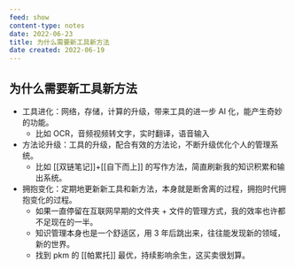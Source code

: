 ```yaml
---
feed: show
content-type: notes
date: 2022-06-23
title: 为什么需要新工具新方法
date created: 2022-06-19
---
```


## 为什么需要新工具新方法

- 工具进化：网络，存储，计算的升级，带来工具的进一步 AI 化，能产生奇妙的功能。
	- 比如 OCR，音频视频转文字，实时翻译，语音输入
- 方法论升级：工具的升级，配合有效的方法论，不断升级优化个人的管理系统。
	- 比如 [[双链笔记]]+[[自下而上]] 的写作方法，简直刷新我的知识积累和输出系统。
- 拥抱变化：定期地更新新工具和新方法，本身就是断舍离的过程，拥抱时代拥抱变化的过程。
	- 如果一直停留在互联网早期的文件夹 + 文件的管理方式，我的效率也许都不足现在的一半。
	- 知识管理本身也是一个舒适区，用 3 年后跳出来，往往能发现新的领域，新的世界。
	- 找到 pkm 的 [[帕累托]] 最优，持续影响余生，这买卖很划算。
